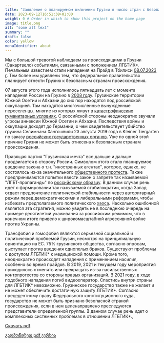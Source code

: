 ```yaml
---
title: "Заявление о планируемом включении Грузии в число стран с безопасным происхождением" # Title of your project
date: 2023-09-12T16:51:38+01:00
weight: 0 # Order in which to show this project on the home page
image: title.png
alt: "some alt text"
summary: ""
draft: false
color: yellow
menuIdentifier: about
---
```


Мы с большой тревогой наблюдаем за происходящими в Грузии (Сакартвело) событиями, связанными с положением ЛГБТИК\*. Печальным известием стали нападения на Прайд в Тбилиси [08.07.2023 г](https://edition.cnn.com/2023/07/08/europe/tbilisi-georgia-anti-lgbtq-pride-festival-intl/index.html). Тем более мы удивлены тем, что федеральное правительство планирует отнести Грузию к безопасным странам происхождения.

07 августа этого года исполнилось пятнадцать лет с момента нападения России на Грузию в [2008 году](https://www.dekoder.org/de/gnose/georgienkrieg-suedossetien-abchasien-2008). Грузинские территории Южной Осетии и Абхазии до сих пор находятся под российской оккупацией. Там находятся многочисленные вынужденные переселенцы, многие из которых живут в [катастрофических гуманитарных условиях](https://www.aljazeera.com/news/2023/8/23/russias-medvedev-warns-georgian-breakaway-regions-could-be-annexed). С российской стороны неоднократно звучали угрозы аннексии Южной Осетии и Абхазии. Последствия войны и оккупации доходят до Германии, о чем свидетельствует убийство грузина Селимчана Хангошвили 23 августа 2019 года в Kleiner Tiergarten по заказу [российских государственных органов](https://www.berlin.de/gerichte/presse/pressemitteilungen-der-ordentlichen-gerichtsbarkeit/2021/pressemitteilung.1161570.php). Уже по одной этой причине Грузия не может быть отнесена к безопасным странам происхождения.

Правящая партия "Грузинская мечта" все дальше и дальше продвигается в сторону России. Символом этого стало планируемое введение закона о т.н. "иностранных агентах", которое, однако, не состоялось из-за значительного [общественного протеста](https://www.thenation.com/article/archive/georgia-tbilisi-pride-fest-lgbtq-european-union/). Также предпринимаются попытки ввести закон о запрете так называемой "ЛГБТ-пропаганды" по [российскому образцу](https://jam-news.net/lgbtq-propaganda-ban-rejected/). В данном случае речь идет о формировании так называемой стабилократии, когда Запад отдает предпочтение политической стабильности через авторитарный режим перед демократическими и либеральными реформами, чтобы избежать предполагаемого политического [хаоса](https://newlinesmag.com/argument/in-the-balkans-stability-may-not-be-the-answer/). Насколько ошибочной является эта стратегия, можно увидеть не в последнюю очередь на примере десятилетий ухаживания за российским режимом, что в конечном итоге привело к широкомасштабной агрессивной войне против Украины.

Трансфобия и гомофобия являются серьезной социальной и политической проблемой Грузии, несмотря на принципиальную ориентацию на ЕС. 75% грузинского общества, согласно опросам, выступает против введения
[однополых браков](https://www.goethe.de/ins/ro/de/kul/sup/unp/24107951.html). Существуют проблемы с доступом ЛГБТИК\* к медицинской помощи. Кроме того, неоднократно происходят нападения с применением насилия, особенно во время прайдов. В 2019, 2021 и текущем году мероприятия приходилось отменять или прекращать из-за насильственных контрпротестов со стороны правых организаций. В 2021 году, в ходе подобного нападения погиб видеооператор. Спастись внутри страны для ЛГБТИК\* невозможно. Грузинское государство также не желает и не может обеспечить достаточную защиту ЛГБТИК\*. Согласно прецедентному праву Федерального конституционного суда, государство не может быть признано безопасной страной происхождения, если в нем целенаправлено преследуются представители определенной группы. В данном случае речь идет о комплексных системных проблемах в отношении ЛГБТИК\*.,

[Скачать pdf](https://quarteera.de/files/actual/Stellungnahme%20zur%20geplanten%20Einstufung%20Georgiens%20als%20sicheres%20Herkunftsland_ru.pdf)

[გადმოწერეთ pdf ვერსია](https://quarteera.de/files/actual/Stellungnahme%20zur%20geplanten%20Einstufung%20Georgiens%20als%20sicheres%20Herkunftsland_geo.pdf)